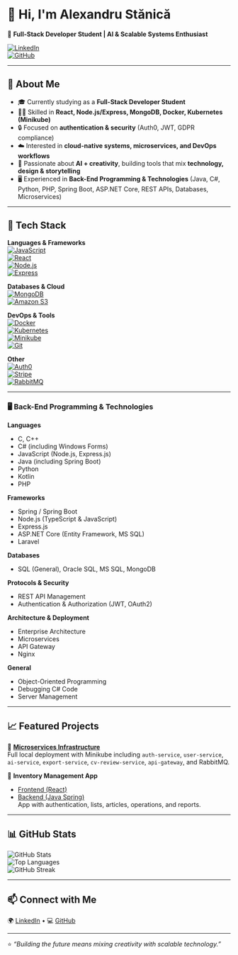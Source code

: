 # 👋 Hi, I'm Alexandru Stănică  

🚀 **Full-Stack Developer Student | AI & Scalable Systems Enthusiast**  

[![LinkedIn](https://img.shields.io/badge/LinkedIn-Connect-blue?style=flat-square&logo=linkedin)](https://www.linkedin.com/in/alexandru-stanica-14723428b/)  
[![GitHub](https://img.shields.io/badge/GitHub-Follow-black?style=flat-square&logo=github)](https://github.com/StanicaAlex15)  

---

## 🌟 About Me  
- 🎓 Currently studying as a **Full-Stack Developer Student**  
- 🧑‍💻 Skilled in **React, Node.js/Express, MongoDB, Docker, Kubernetes (Minikube)**  
- 🔒 Focused on **authentication & security** (Auth0, JWT, GDPR compliance)  
- ☁️ Interested in **cloud-native systems, microservices, and DevOps workflows**  
- 🎨 Passionate about **AI + creativity**, building tools that mix **technology, design & storytelling**  
- 🖥️ Experienced in **Back-End Programming & Technologies** (Java, C#, Python, PHP, Spring Boot, ASP.NET Core, REST APIs, Databases, Microservices)  

---

## 🔧 Tech Stack  

**Languages & Frameworks**  
[![JavaScript](https://img.shields.io/badge/JavaScript-F7DF1E?style=flat-square&logo=javascript&logoColor=black)](https://developer.mozilla.org/en-US/docs/Web/JavaScript)  
[![React](https://img.shields.io/badge/React-20232A?style=flat-square&logo=react&logoColor=61DAFB)](https://react.dev/)  
[![Node.js](https://img.shields.io/badge/Node.js-43853D?style=flat-square&logo=node.js&logoColor=white)](https://nodejs.org/)  
[![Express](https://img.shields.io/badge/Express-000000?style=flat-square&logo=express&logoColor=white)](https://expressjs.com/)  

**Databases & Cloud**  
[![MongoDB](https://img.shields.io/badge/MongoDB-4EA94B?style=flat-square&logo=mongodb&logoColor=white)](https://www.mongodb.com/)  
[![Amazon S3](https://img.shields.io/badge/Amazon%20S3-569A31?style=flat-square&logo=amazonaws&logoColor=white)](https://aws.amazon.com/s3/)  

**DevOps & Tools**  
[![Docker](https://img.shields.io/badge/Docker-2496ED?style=flat-square&logo=docker&logoColor=white)](https://www.docker.com/)  
[![Kubernetes](https://img.shields.io/badge/Kubernetes-326CE5?style=flat-square&logo=kubernetes&logoColor=white)](https://kubernetes.io/)  
[![Minikube](https://img.shields.io/badge/Minikube-FFCC00?style=flat-square&logo=kubernetes&logoColor=black)](https://minikube.sigs.k8s.io/docs/)  
[![Git](https://img.shields.io/badge/Git-F05032?style=flat-square&logo=git&logoColor=white)](https://git-scm.com/)  

**Other**  
[![Auth0](https://img.shields.io/badge/Auth0-EB5424?style=flat-square&logo=auth0&logoColor=white)](https://auth0.com/)  
[![Stripe](https://img.shields.io/badge/Stripe-008CDD?style=flat-square&logo=stripe&logoColor=white)](https://stripe.com/)  
[![RabbitMQ](https://img.shields.io/badge/RabbitMQ-FF6600?style=flat-square&logo=rabbitmq&logoColor=white)](https://www.rabbitmq.com/)  

---

### 🖥️ Back-End Programming & Technologies  

**Languages**  
- C, C++  
- C# (including Windows Forms)  
- JavaScript (Node.js, Express.js)  
- Java (including Spring Boot)  
- Python  
- Kotlin  
- PHP  

**Frameworks**  
- Spring / Spring Boot  
- Node.js (TypeScript & JavaScript)  
- Express.js  
- ASP.NET Core (Entity Framework, MS SQL)  
- Laravel  

**Databases**  
- SQL (General), Oracle SQL, MS SQL, MongoDB  

**Protocols & Security**  
- REST API Management  
- Authentication & Authorization (JWT, OAuth2)  

**Architecture & Deployment**  
- Enterprise Architecture  
- Microservices  
- API Gateway  
- Nginx  

**General**  
- Object-Oriented Programming  
- Debugging C# Code  
- Server Management  

---

## 📈 Featured Projects  

🔹 [**Microservices Infrastructure**](https://github.com/StanicaAlex15/AI-Powered-Resume-Builder)  
Full local deployment with Minikube including `auth-service`, `user-service`, `ai-service`, `export-service`, `cv-review-service`, `api-gateway`, and RabbitMQ.  

🔹 **Inventory Management App**  
- [Frontend (React)](https://github.com/StanicaAlex15/TuneLab-Frontend)  
- [Backend (Java Spring)](https://github.com/StanicaAlex15/TuneLab-Backend)  
App with authentication, lists, articles, operations, and reports.  

---

## 📊 GitHub Stats  

![GitHub Stats](https://github-readme-stats.vercel.app/api?username=StanicaAlex15&show_icons=true&theme=tokyonight)  
![Top Languages](https://github-readme-stats.vercel.app/api/top-langs/?username=StanicaAlex15&layout=compact&theme=tokyonight)  
![GitHub Streak](https://github-readme-streak-stats.herokuapp.com/?user=StanicaAlex15&theme=tokyonight)  

---

## 📫 Connect with Me  
🌍 [LinkedIn](https://www.linkedin.com/in/alexandru-stanica-14723428b/) • 💻 [GitHub](https://github.com/StanicaAlex15)  

---

⭐️ *“Building the future means mixing creativity with scalable technology.”*  
